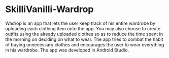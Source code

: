 # SkilliVanilli-Wardrop

   Wadrop is an app that lets the user keep track of his entire wardrobe by uploading each clothing item onto the app. You may also choose to create outfits using the already uploaded clothes so as to reduce the time spent in the morning on deciding on what to wear. The app tries to combat the habit of buying unnecessary clothes and encourages the user to wear everything in his wardrobe.
   The app was developed in Android Studio.
